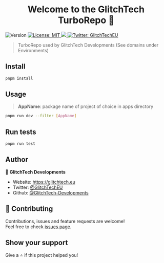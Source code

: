 <h1 align="center">Welcome to the GlitchTech TurboRepo 👋</h1>
<p>
  <img alt="Version" src="https://img.shields.io/badge/version-0.0.2-blue.svg?cacheSeconds=2592000" />
  <a href="https://raw.githubusercontent.com/GlitchTech-Developments/GlitchTechMono/main/LICENCE" target="_blank">
    <img alt="License: MIT" src="https://img.shields.io/badge/License-MIT-yellow.svg" />
  </a>
  <a href="https://github.com/GlitchTech-Developments/GlitchTechMono/actions/workflows/workspace-ci.yml">
    <img src="https://github.com/GlitchTech-Developments/GlitchTechMono/actions/workflows/workspace-ci.yml/badge.svg?branch=main"/>
  </a>
  <a href="https://twitter.com/GlitchTechEU" target="_blank">
    <img alt="Twitter: GlitchTechEU" src="https://img.shields.io/twitter/follow/GlitchTechEU.svg?style=social" />
  </a>
</p>

> TurboRepo used by GlitchTech Developments (See domains under Environments)

## Install

```sh
pnpm install
```

## Usage

> **AppName**: package name of project of choice in apps directory

```sh
pnpm run dev --filter [AppName]
```

## Run tests

```sh
pnpm run test
```

## Author

👤 **GlitchTech Developments**

- Website: https://glitchtech.eu
- Twitter: [@GlitchTechEU](https://twitter.com/GlitchTechEU)
- Github: [@GlitchTech-Developments](https://github.com/GlitchTech-Developments)

## 🤝 Contributing

Contributions, issues and feature requests are welcome!<br />Feel free to check [issues page](https://github.com/GlitchTech-Developments/GlitchTechMono/issues).

## Show your support

Give a ⭐️ if this project helped you!
